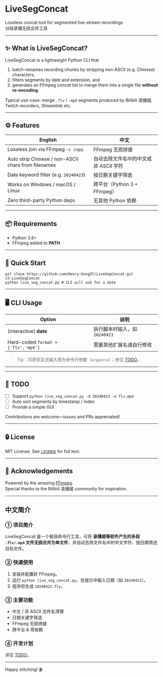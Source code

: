 # LiveSegConcat  
Lossless concat tool for segmented live-stream recordings  
分段录播无损合并工具

---

## ✨  What is LiveSegConcat?
LiveSegConcat is a lightweight Python CLI that

1. batch-renames recording chunks by stripping non-ASCII (e.g. Chinese) characters,
2. filters segments by date and extension, and
3. generates an FFmpeg *concat* list to merge them into a single file **without re-encoding**.

Typical use-case: merge `.flv` / `.mp4` segments produced by Bilibili 录播姬, Twitch recorders, Streamlink etc.

---

## ⚙️  Features
| English | 中文 |
| ------- | ---- |
| Lossless join via FFmpeg `-c copy` | FFmpeg 无损拼接 |
| Auto strip Chinese / non-ASCII chars from filenames | 自动去除文件名中的中文或非 ASCII 字符 |
| Date keyword filter (e.g. `20240423`) | 按日期关键字筛选 |
| Works on Windows / macOS / Linux | 跨平台（Python 3 + FFmpeg） |
| Zero third-party Python deps | 无其他 Python 依赖 |

---

## 📦  Requirements
* Python 3.8+
* FFmpeg added to **PATH**

---

## 🚀  Quick Start

```shell
git clone https://github.com/Henry-GongZY/LiveSegConcat.git
cd LiveSegConcat
python live_seg_concat.py # CLI will ask for a date
```


---

## 🖥️  CLI Usage
| Option | 说明 |
| ------ | ---- |
| (interactive) **date** | 执行脚本时输入，如 `20240423` |
| Hard-coded `format = ['flv','mp4']` | 需要其他扩展名请自行修改 |

> Tip：可将交互式输入改为命令行参数（`argparse`）；参见 [TODO](#todo)。

---

---

## 📑  TODO
- [ ] Support `python live_seg_concat.py -d 20240423 -e flv,mp4`
- [ ] Auto sort segments by timestamp / index
- [ ] Provide a simple GUI

Contributions are welcome—issues and PRs appreciated!

---

## 🔒  License
MIT License. See [`LICENSE`](LICENSE) for full text.

---

## 🙏  Acknowledgements
Powered by the amazing [FFmpeg](https://ffmpeg.org/).  
Special thanks to the Bilibili 录播姬 community for inspiration.

---

## 中文简介

### ① 项目简介  
LiveSegConcat 是一个极简命令行工具，可将 **录播姬等软件产生的多段 `.flv/.mp4` 文件无损合并为单文件**，并自动去除文件名中的中文字符、按日期筛选目标文件。

### ② 快速使用  
1. 安装并配置好 FFmpeg。  
2. 运行 `python live_seg_concat.py`，在提示中输入日期（如 `20240423`）。  
3. 程序将生成 `20240423.flv`。  

### ③ 主要功能  
- 中文 / 非 ASCII 文件名清理  
- 日期关键字筛选  
- FFmpeg 无损拼接  
- 跨平台 & 零依赖  

### ④ 开发计划  
详见 [TODO](#todo)。

---

Happy stitching! 🎬


